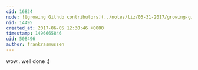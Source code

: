 ```yaml
---
cid: 16824
node: ![growing Github contributors](../notes/liz/05-31-2017/growing-github-contributors)
nid: 14495
created_at: 2017-06-05 12:30:46 +0000
timestamp: 1496665846
uid: 508496
author: frankrasmussen
---
```


wow.. well done :)